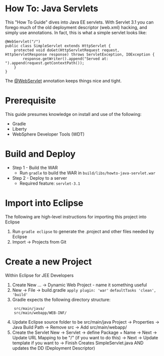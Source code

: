 # How To: Java Servlets

This "How To Guide" dives into Java EE servlets. With Servlet 3.1 you can forego much of the old deployment descriptor (web.xml) hacking, and simply use annotations. In fact, this is what a simple servlet looks like:

```
@WebServlet("/")
public class SimpleServlet extends HttpServlet {
	protected void doGet(HttpServletRequest request, HttpServletResponse response) throws ServletException, IOException {
		response.getWriter().append("Served at: ").append(request.getContextPath());
	}
}
```

The [@WebServlet](http://docs.oracle.com/javaee/7/api/javax/servlet/annotation/WebServlet.html) annotation keeps things nice and tight.

# Prerequisite

This guide presumes knowledge on install and use of the following:
* Gradle
* Liberty
* WebSphere Developer Tools (WDT)


# Build and Deploy

* Step 1 - Build the WAR
  * Run `gradle` to build the WAR in `build/libs/howto-java-servlet.war`
* Step 2 - Deploy to a server
  * Required feature: `servlet-3.1`


# Import into Eclipse

The following are high-level instructions for importing this project into Eclipse

1. Run `gradle eclipse` to generate the .project and other files needed by Eclipse
2. Import -> Projects from Git


# Create a new Project

Within Eclipse for JEE Developers

1. Create New ... -> Dynamic Web Project - name it something useful
2. New -> File -> build.gradle
`apply plugin: 'war'`
`defaultTasks 'clean', 'build'`
3. Gradle expects the following directory structure:
```
    src/main/java/
    src/main/webapp/WEB-INF/
```
4. Update Eclipse source folder to be src/main/java
Project -> Properties -> Java Build Path -> Remove src -> Add src/main/webapp/
5. Create the Servlet
New -> Servlet -> define Package + Name -> Next -> Update URL Mapping to be "/" (if you want to do this) -> Next -> Update template if you want to -> Finish
Creates SimpleServlet.java AND updates the DD (Deployment Descriptor)

